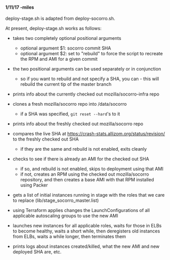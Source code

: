 #### 1/11/17 -miles

deploy-stage.sh is adapted from deploy-socorro.sh.

At present, deploy-stage.sh works as follows:
  - takes two completely optional positional arguments
    - optional argument $1: socorro commit SHA
    - optional argument $2: set to "rebuild" to force the script to recreate the RPM and AMI for a given commit
  - the two positional arguments can be used separately or in conjunction
    - so if you want to rebuild and not specify a SHA, you can - this will rebuild the current tip of the master branch

  - prints info about the currently checked out mozilla/socorro-infra repo
  - clones a fresh mozilla/socorro repo into /data/socorro
    - if a SHA was specified, `git reset --hard`'s to it
  - prints info about the freshly checked out mozilla/socorro repo

  - compares the live SHA at https://crash-stats.allizom.org/status/revision/ to the freshly checked out SHA
    - if they are the same and rebuild is not enabled, exits cleanly

  - checks to see if there is already an AMI for the checked out SHA
    - if so, and rebuild is not enabled, skips to deployment using that AMI
    - if not, creates an RPM using the checked out mozilla/socorro repository, and then creates a base AMI with that RPM installed using Packer

  - gets a list of initial instances running in stage with the roles that we care to replace (lib/stage_socorro_master.list)

  - using Terraform applies changes the LaunchConfigurations of all applicable autoscaling groups to use the new AMI

  - launches new instances for all applicable roles, waits for those in ELBs to become healthy, waits a short while, then deregisters old instances from ELBs, waits a while longer, then terminates them

  - prints logs about instances created/killed, what the new AMI and new deployed SHA are, etc.
